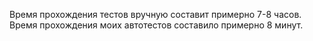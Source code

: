 Время прохождения тестов вручную составит примерно 7-8 часов. Время прохождения моих автотестов составило примерно 8 минут.
